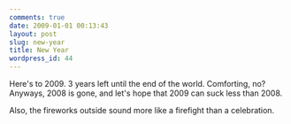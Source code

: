 ```yaml
---
comments: true
date: 2009-01-01 00:13:43
layout: post
slug: new-year
title: New Year
wordpress_id: 44
---
```


Here's to 2009. 3 years left until the end of the world. Comforting, no? Anyways, 2008 is gone, and let's hope that 2009 can suck less than 2008.

Also, the fireworks outside sound more like a firefight than a celebration.
